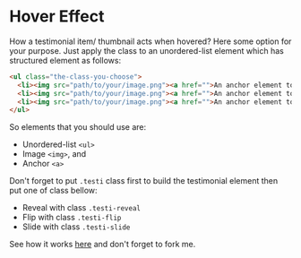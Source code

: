 Hover Effect
============

How a testimonial item/ thumbnail acts when hovered? Here some option for your purpose. Just apply the class to an unordered-list element which has structured element as follows:

```html
<ul class="the-class-you-choose">
  <li><img src="path/to/your/image.png"><a href="">An anchor element to write a short description.</a></li>
  <li><img src="path/to/your/image.png"><a href="">An anchor element to write a short description.</a></li>
  <li><img src="path/to/your/image.png"><a href="">An anchor element to write a short description.</a></li>
</ul>
```

So elements that you should use are:
- Unordered-list `<ul>`
- Image `<img>`, and
- Anchor `<a>`

Don't forget to put `.testi` class first to build the testimonial element then put one of class bellow:
- Reveal with class `.testi-reveal`
- Flip with class `.testi-flip`
- Slide with class `.testi-slide`

See how it works [here](http://unip.github.io/hover-effect) and don't forget to fork me.
